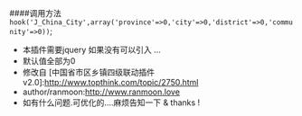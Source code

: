 ####调用方法
`hook('J_China_City',array('province'=>0,'city'=>0,'district'=>0,'community'=>0))`;

* 本插件需要jquery 如果没有可以引入 ...<script src="__STATIC__/jquery-1.10.2.min.js"></script>
* 默认值全部为0
* 修改自 [中国省市区乡镇四级联动插件 v2.0]:http://www.topthink.com/topic/2750.html
* author/ranmoon:http://www.ranmoon.love
* 如有什么问题.可优化的....麻烦告知一下 & thanks !